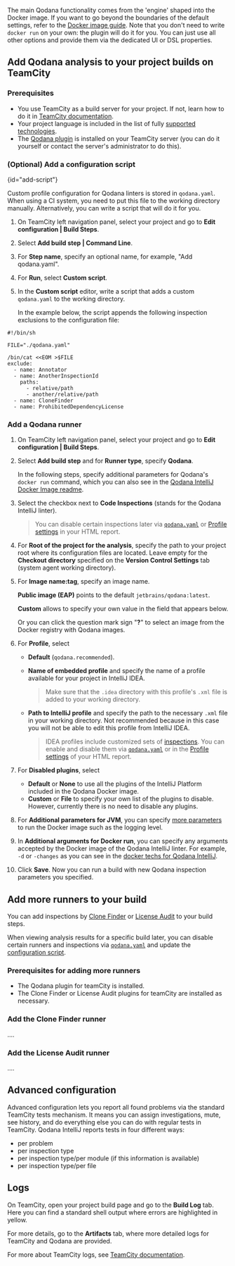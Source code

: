 [//]: # (title: TeamCity Plugin Configuration)

The main Qodana functionality comes from the 'engine' shaped into the Docker image. If you want to go beyond the boundaries of the default settings, refer to the [Docker image guide](https://www.jetbrains.com/help/qodana/qodana-intellij-docker-readme.html). Note that you don't need to write `docker run` on your own: the plugin will do it for you. You can just use all other options and provide them via the dedicated UI or DSL properties.

## Add Qodana analysis to your project builds on TeamCity

### Prerequisites

- You use TeamCity as a build server for your project. If not, learn how to do it in [TeamCity documentation](https://www.jetbrains.com/help/teamcity/teamcity-documentation.html).
- Your project language is included in the list of fully [supported technologies](https://www.jetbrains.com/help/qodana/supported-technologies.html).
- The [Qodana plugin](https://plugins.jetbrains.com/plugin/15498-qodana) is installed on your TeamCity server (you can do it yourself or contact the server's administrator to do this).


### (Optional) Add a configuration script
{id="add-script"}

Custom profile configuration for Qodana linters is stored in `qodana.yaml`. When using a CI system, you need to put this file to the working directory manually. Alternatively, you can write a script that will do it for you.

1. On TeamCity left navigation panel, select your project and go to **Edit configuration | Build Steps**.

2. Select **Add build step | Command Line**.

3. For **Step name**, specify an optional name, for example, "Add qodana.yaml".

4. For **Run**, select **Custom script**.

5. In the **Custom script** editor, write a script that adds a custom `qodana.yaml` to the working directory. 

   In the example below, the script appends the following inspection exclusions to the configuration file:

```
#!/bin/sh

FILE="./qodana.yaml"

/bin/cat <<EOM >$FILE
exclude:
  - name: Annotator
  - name: AnotherInspectionId
    paths:
      - relative/path
      - another/relative/path
  - name: CloneFinder
  - name: ProhibitedDependencyLicense
```
   
[//]: # "OK?"  


### Add a Qodana runner

1. On TeamCity left navigation panel, select your project and go to **Edit configuration | Build Steps**.

2. Select **Add build step** and for **Runner type**, specify **Qodana**.

   In the following steps, specify additional parameters for Qodana's `docker run` command, which you can also see in the [Qodana IntelliJ Docker Image readme](qodana-intellij-docker-readme.md).

3. Select the checkbox next to **Code Inspections** (stands for the Qodana IntelliJ linter).

   >You can disable certain inspections later via [`qodana.yaml`](qodana-yaml.md#exclude-inspection) or [Profile settings](ui-overview.md#Adjust+your+inspection+profile) in your HTML report.

4. For **Root of the project for the analysis**, specify the path to your project root where its configuration files are located. Leave empty for the **Checkout directory** specified on the **Version Control Settings** tab (system agent working directory).

5. For **Image name:tag**, specify an image name. 
   
   **Public image (EAP)** points to the default `jetbrains/qodana:latest`. 
   
   **Custom** allows to specify your own value in the field that appears below.
   
   Or you can click the question mark sign "**?**" to select an image from the Docker registry with Qodana images.

6. For **Profile**, select 
   - **Default** (`qodana.recommended`). 
   - **Name of embedded profile** and specify the name of a profile available for your project in IntelliJ IDEA.
     
     >Make sure that the `.idea` directory with this profile's `.xml` file is added to your working directory.
     
   - **Path to IntelliJ profile** and specify the path to the necessary `.xml` file in your working directory. Not recommended because in this case you will not be able to edit this profile from IntelliJ IDEA.
    
      >IDEA profiles include customized sets of [inspections](https://www.jetbrains.com/help/idea/code-inspection.html). You can enable and disable them via [`qodana.yaml`](qodana-yaml.md#exclude-inspection) or in the [Profile settings](ui-overview.md#Adjust+your+inspection+profile) of your HTML report.
     

7. For **Disabled plugins**, select
   - **Default** or **None** to use all the plugins of the IntelliJ Platform included in the Qodana Docker image.
   - **Custom** or **File** to specify your own list of the plugins to disable. However, currently there is no need to disable any plugins.
     
8. For **Additional parameters for JVM**, you can specify [more parameters](qodana-intellij-docker-techs.md#qodana-execution-tuneup) to run the Docker image such as the logging level.

9. In **Additional arguments for Docker run**, you can specify any arguments accepted by the Docker image of the Qodana IntelliJ linter. For example, `-d` or `-changes` as you can see in the [docker techs for Qodana IntelliJ](qodana-intellij-docker-techs.md#Configuration).

10. Click **Save**. Now you can run a build with new Qodana inspection parameters you specified.


## Add more runners to your build
You can add inspections by [Clone Finder](about-clone-finder.md) or [License Audit](about-license-audit.md) to your build steps.

When viewing analysis results for a specific build later, you can disable certain runners and inspections via [`qodana.yaml`](qodana-yaml.md) and update the [configuration script](#add-script).

[//]: # "correct?"


### Prerequisites for adding more runners

- The Qodana plugin for teamCity is installed.
- The Clone Finder or License Audit plugins for teamCity are installed as necessary.

### Add the Clone Finder runner

....

### Add the License Audit runner 

....

## Advanced configuration

[//]: # "delete? supplement? ...todo: Failure Conditions based on Qodana metrics"

Advanced configuration lets you report all found problems via the standard TeamCity tests mechanism. It means
you can assign investigations, mute, see history, and do everything else you can do with regular tests in TeamCity. Qodana IntelliJ reports tests in four different ways:

- per problem
- per inspection type
- per inspection type/per module (if this information is available)
- per inspection type/per file

## Logs

On TeamCity, open your project build page and go to the **Build Log** tab. Here you can find a standard shell output where errors are highlighted in yellow.

For more details, go to the **Artifacts** tab, where more detailed logs for TeamCity and Qodana are provided.

For more about TeamCity logs, see [TeamCity documentation](https://www.jetbrains.com/help/teamcity/teamcity-documentation.html).

